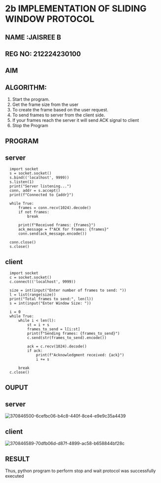 # 2b IMPLEMENTATION OF SLIDING WINDOW PROTOCOL
## NAME :JAISREE B
## REG NO: 212224230100
## AIM
## ALGORITHM:
1. Start the program.
2. Get the frame size from the user
3. To create the frame based on the user request.
4. To send frames to server from the client side.
5. If your frames reach the server it will send ACK signal to client
6. Stop the Program
## PROGRAM
## server

      import socket
      s = socket.socket()
      s.bind(('localhost', 9999))
      s.listen(1)
      print("Server listening...")
      conn, addr = s.accept()
      print(f"Connected to {addr}")

      while True:
          frames = conn.recv(1024).decode()
          if not frames:
              break

          print(f"Received frames: {frames}")
          ack_message = f"ACK for frames: {frames}"
          conn.send(ack_message.encode())

      conn.close()  
      s.close()  

## client 

      import socket
      c = socket.socket()
      c.connect(('localhost', 9999))

      size = int(input("Enter number of frames to send: "))
      l = list(range(size))  
      print("Total frames to send:", len(l))
      s = int(input("Enter Window Size: "))

      i = 0
      while True:
          while i < len(l):
              st = i + s
              frames_to_send = l[i:st]  
              print(f"Sending frames: {frames_to_send}")
              c.send(str(frames_to_send).encode())  

              ack = c.recv(1024).decode()  
              if ack:
                  print(f"Acknowledgment received: {ack}")
                  i += s  

          break
      c.close()  


## OUPUT

## server
![370846500-6cefbc06-b4c8-440f-8ce4-e9e9c35a4439](https://github.com/user-attachments/assets/1c3b173a-4ab1-43b1-ba27-c487876f5396)

## client 
![370846589-70dfb06d-d87f-4899-ac58-b658844bf28c](https://github.com/user-attachments/assets/e7c72eb9-b40d-49ec-afe7-5068a6ac39aa)


## RESULT
Thus, python program to perform stop and wait protocol was successfully executed

